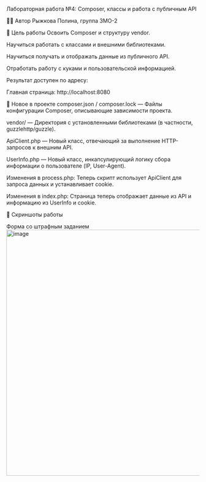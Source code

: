 Лабораторная работа №4: Composer, классы и работа с публичным API

👩‍💻 Автор Рыжкова Полина, группа 3МО-2

🎯 Цель работы Освоить Composer и структуру vendor.

Научиться работать с классами и внешними библиотеками.

Научиться получать и отображать данные из публичного API.

Отработать работу с куками и пользовательской информацией.

Результат доступен по адресу:

Главная страница: http://localhost:8080

📂 Новое в проекте composer.json / composer.lock — Файлы конфигурации Composer, описывающие зависимости проекта.

vendor/ — Директория с установленными библиотеками (в частности, guzzlehttp/guzzle).

ApiClient.php — Новый класс, отвечающий за выполнение HTTP-запросов к внешним API.

UserInfo.php — Новый класс, инкапсулирующий логику сбора информации о пользователе (IP, User-Agent).

Изменения в process.php: Теперь скрипт использует ApiClient для запроса данных и устанавливает cookie.

Изменения в index.php: Страница теперь отображает данные из API и информацию из UserInfo и cookie.

📸 Скриншоты работы

Форма со штрафным заданием
<img width="910" height="641" alt="image" src="https://github.com/user-attachments/assets/55dd67c7-16f6-4ed2-9062-0c0859117cdb" />

